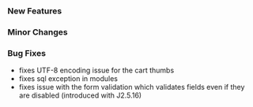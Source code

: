 ### New Features



### Minor Changes


### Bug Fixes

- fixes UTF-8 encoding issue for the cart thumbs
- fixes sql exception in modules 
- fixes issue with the form validation which validates fields even if they are disabled (introduced with J2.5.16)